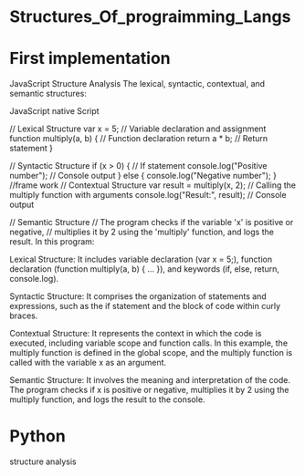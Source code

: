 # Structures_Of_prograimming_Langs
# First implementation 

JavaScript Structure Analysis
The  lexical, syntactic, contextual, and semantic structures:

JavaScript native Script

// Lexical Structure
var x = 5; // Variable declaration and assignment
function multiply(a, b) { // Function declaration
  return a * b; // Return statement
}

// Syntactic Structure
if (x > 0) { // If statement
  console.log("Positive number"); // Console output
} else {
  console.log("Negative number");
}
//frame work
// Contextual Structure
var result = multiply(x, 2); 
// Calling the multiply function with arguments
console.log("Result:", result); // Console output

// Semantic Structure
// The program checks if the variable 'x' is positive or negative,
// multiplies it by 2 using the 'multiply' function, and logs the result.
In this program:

Lexical Structure: It includes variable declaration (var x = 5;), function declaration (function multiply(a, b) { ... }), and keywords (if, else, return, console.log).

Syntactic Structure: It comprises the organization of statements and expressions, such as the if statement and the block of code within curly braces.

Contextual Structure: It represents the context in which the code is executed, including variable scope and function calls. In this example, the multiply function is defined in the global scope, and the multiply function is called with the variable x as an argument.

Semantic Structure: It involves the meaning and interpretation of the code. The program checks if x is positive or negative, multiplies it by 2 using the multiply function, and logs the result to the console.
# Python
structure analysis

